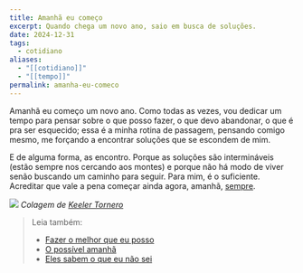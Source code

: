 ```yaml
---
title: Amanhã eu começo
excerpt: Quando chega um novo ano, saio em busca de soluções.
date: 2024-12-31
tags:
  - cotidiano
aliases:
  - "[[cotidiano]]"
  - "[[tempo]]"
permalink: amanha-eu-comeco
---
```

Amanhã eu começo um novo ano. Como todas as vezes, vou dedicar um tempo para pensar sobre o que posso fazer, o que devo abandonar, o que é pra ser esquecido; essa é a minha rotina de passagem, pensando comigo mesmo, me forçando a encontrar soluções que se escondem de mim.

E de alguma forma, as encontro. Porque as soluções são intermináveis (estão sempre nos cercando aos montes) e porque não há modo de viver senão buscando um caminho para seguir. Para mim, é o suficiente. Acreditar que vale a pena começar ainda agora, amanhã, [sempre](https://publish.obsidian.md/marcos-ramon/eu-e-o-tempo).

![](arquivos/Pasted%20image%2020250224203921.png)
*Colagem de <a href="https://keelertornero.com/">Keeler Tornero</a>*

> Leia também:
> - <a href="/fazer-o-melhor-que-eu-posso">Fazer o melhor que eu posso</a>
> - <a href="/o-possivel-amanha">O possível amanhã</a>
> - <a href="/eles-sabem-o-que-eu-nao-sei">Eles sabem o que eu não sei</a>

